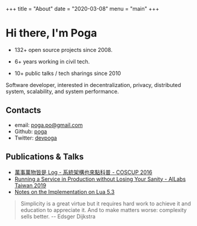 +++
title = "About"
date = "2020-03-08"
menu = "main"
+++

# Hi there, I'm Poga

* 132+ open source projects since 2008.

* 6+ years working in civil tech.

* 10+ public talks / tech sharings since 2010

Software developer, interested in decentralization, privacy, distributed system, scalability, and system performance.

## Contacts

* email: poga.po@gmail.com
* Github: [poga](https://github.com/poga)
* Twitter: [devpoga](https://twitter.com/devpoga)

## Publications & Talks

* [萬事萬物皆是 Log - 系統架構也來點科普 - COSCUP 2016](https://devpoga.org/post/2016-08-20_%E8%90%AC%E4%BA%8B%E8%90%AC%E7%89%A9%E7%9A%86%E6%98%AF-log-%E7%B3%BB%E7%B5%B1%E6%9E%B6%E6%A7%8B%E4%B9%9F%E4%BE%86%E9%BB%9E%E7%A7%91%E6%99%AE/)
* [Running a Service in Production without Losing Your Sanity - AILabs Taiwan 2019](https://www.slideshare.net/slideshow/embed_code/key/weOsOfldcNyPbB)
* [Notes on the Implementation on Lua 5.3](https://poga.github.io/lua53-notes/)

> Simplicity is a great virtue but it requires hard work to achieve it and education to appreciate it.
> And to make matters worse: complexity sells better.
>        -- Edsger Dijkstra

